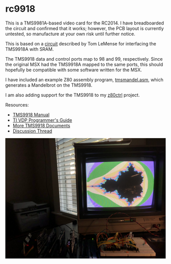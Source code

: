 # rc9918

This is a TMS9981A-based video card for the RC2014. I have breadboarded the circuit and confirmed that it works; however, the PCB layout is currently untested, so manufacture at your own risk until further notice.

This is based on a [circuit](https://retrobrewcomputers.org/n8vem-pbwiki-archive/0/35845334/48860720/33053543/SRAM%20Replacement%20for%20TMS99x8%20VRAM.pdf) described by Tom LeMense for interfacing the TMS9918A with SRAM.

The TMS9918 data and control ports map to 98 and 99, respectively. Since the original MSX had the TMS9918A mapped to the same ports, this should hopefully be compatible with some software written 
for the MSX.

I have included an example Z80 assembly program, [tmsmandel.asm](tmsmandel.asm), which generates a Mandelbrot on the TMS9918.

I am also adding support for the TMS9918 to my [z80ctrl](https://github.com/jblang/z80ctrl) project.

Resources:

- [TMS9918 Manual](http://map.grauw.nl/resources/video/texasinstruments_tms9918.pdf)
- [TI VDP Programmer's Guide](http://map.grauw.nl/resources/video/ti-vdp-programmers-guide.pdf)
- [More TMS9918 Documents](https://github.com/cbmeeks/TMS9918)
- [Discussion Thread](https://groups.google.com/d/topic/rc2014-z80/0m0kbzIJ3tw/discussion)

![Money Shot](tmsmandel.jpg)